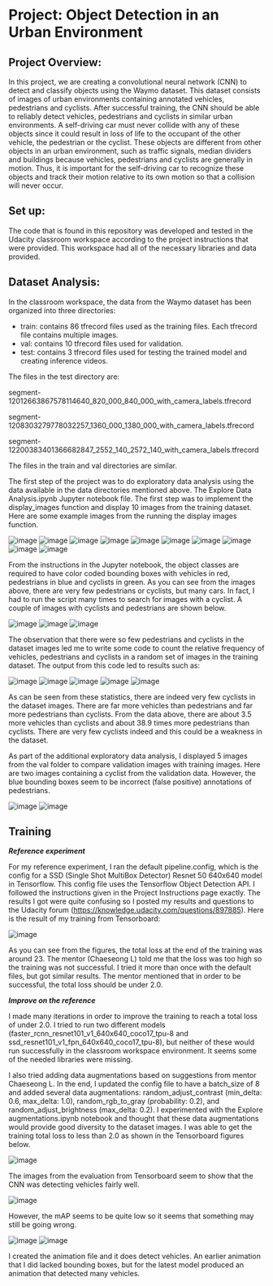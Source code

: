 # Project: Object Detection in an Urban Environment

## Project Overview:
In this project, we are creating a convolutional neural network (CNN) to detect and classify objects using the Waymo dataset. This dataset consists of images of urban environments containing annotated vehicles, pedestrians and cyclists. After successful training, the CNN should be able to reliably detect vehicles, pedestrians and cyclists in similar urban environments. A self-driving car must never collide with any of these objects since it could result in loss of life to the occupant of the other vehicle, the pedestrian or the cyclist. These objects are different from other objects in an urban environment, such as traffic signals, median dividers and buildings because vehicles, pedestrians and cyclists are generally in motion. Thus, it is important for the self-driving car to recognize these objects and track their motion relative to its own motion so that a collision will never occur.

## Set up:
The code that is found in this repository was developed and tested in the Udacity classroom workspace according to the project instructions that were provided. This workspace had all of the necessary libraries and data provided.

## Dataset Analysis:
In the classroom workspace, the data from the Waymo dataset has been organized into three directories:
 - train: contains 86 tfrecord files used as the training files. Each tfrecord file contains multiple images.
 - val: contains 10 tfrecord files used for validation.
 - test: contains 3 tfrecord files used for testing the trained model and creating inference videos.

The files in the test directory are:

segment-12012663867578114640_820_000_840_000_with_camera_labels.tfrecord

segment-1208303279778032257_1360_000_1380_000_with_camera_labels.tfrecord

segment-12200383401366682847_2552_140_2572_140_with_camera_labels.tfrecord

The files in the train and val directories are similar.

The first step of the project was to do exploratory data analysis using the data available in the data directories mentioned above. The Explore Data Analysis.ipynb Jupyter notebook file. The first step was to implement the display_images function and display 10 images from the training dataset. Here are some example images from the running the display images function.

![image](https://user-images.githubusercontent.com/7365421/190018480-6bd0eb9d-d406-4638-a89b-992d0f2c7018.png)
![image](https://user-images.githubusercontent.com/7365421/190018527-b9620917-5d74-4b61-aaea-c089924d0962.png)
![image](https://user-images.githubusercontent.com/7365421/190018561-8f0b9e73-59ff-45ff-9809-0b057aab4093.png)
![image](https://user-images.githubusercontent.com/7365421/190018594-c6f7c53c-df0e-421c-9fe9-c502684dcd67.png)
![image](https://user-images.githubusercontent.com/7365421/190018622-b36d0007-c67d-41c6-9096-1372dc79c6c5.png)
![image](https://user-images.githubusercontent.com/7365421/190018665-53bcb712-8529-4d1d-a364-ed0efea54600.png)
![image](https://user-images.githubusercontent.com/7365421/190018714-aa741d43-7216-46e2-850d-700b21b827b1.png)
![image](https://user-images.githubusercontent.com/7365421/190018729-af91bb46-7298-4e3f-ba0e-20d37474a3ea.png)
![image](https://user-images.githubusercontent.com/7365421/190018764-d1fb5e77-c6f9-4287-a645-886f38f3b5a0.png)
![image](https://user-images.githubusercontent.com/7365421/190018804-cf743ea8-17fe-4357-9063-1f29b0fa5831.png)

From the instructions in the Jupyter notebook, the object classes are required to have color coded bounding boxes with vehicles in red, pedestrians in blue and cyclists in green. As you can see from the images above, there are very few pedestrians or cyclists, but many cars. In fact, I had to run the script many times to search for images with a cyclist. A couple of images with cyclists and pedestrians are shown below. 

![image](https://user-images.githubusercontent.com/7365421/190019659-0b1c525e-6556-496f-88c2-3ca81f52f570.png)
![image](https://user-images.githubusercontent.com/7365421/190019850-d580d65c-75ff-49c9-b7aa-c1b066e919c0.png)
![image](https://user-images.githubusercontent.com/7365421/190019914-39ec6f24-e8d5-4c4e-bca5-55ef9058fa02.png)

The observation that there were so few pedestrians and cyclists in the dataset images led me to write some code to count the relative frequency of vehicles, pedestrians and cyclists in a random set of images in the training dataset. The output from this code led to results such as:

![image](https://user-images.githubusercontent.com/7365421/190020940-b26765b6-7bfd-4837-ad88-46d0e2c9551f.png)
![image](https://user-images.githubusercontent.com/7365421/190021091-d62f3e6d-d3f4-4aec-89dd-75e857773e48.png)
![image](https://user-images.githubusercontent.com/7365421/190021206-372ba1a4-9766-4416-a9de-490607c340cf.png)
![image](https://user-images.githubusercontent.com/7365421/190022702-a8462535-f94e-4e33-bd90-dbd007900639.png)
![image](https://user-images.githubusercontent.com/7365421/190022757-7a3a1994-dca5-4ee9-a2c5-fceba7658b43.png)



As can be seen from these statistics, there are indeed very few cyclists in the dataset images. There are far more vehicles than pedestrians and far more pedestrians than cyclists. From the data above, there are about 3.5 more vehicles than cyclists and about 38.9 times more pedestrians than cyclists. There are very few cyclists indeed and this could be a weakness in the dataset.

As part of the additional exploratory data analysis, I displayed 5 images from the val folder to compare validation images with training images. Here are two images containing a cyclist from the validation data. However, the blue bounding boxes seem to be incorrect (false positive) annotations of pedestrians.

![image](https://user-images.githubusercontent.com/7365421/190022857-5bb81933-cb13-4343-b506-a017dbf9e502.png)
![image](https://user-images.githubusercontent.com/7365421/190022109-4bf94bf3-e489-4610-b9f4-6341763e7206.png)

## Training

***Reference experiment***

For my reference experiment, I ran the default pipeline.config, which is the config for a SSD (Single Shot MultiBox Detector) Resnet 50 640x640 model in Tensorflow. This config file uses the Tensorflow Object Detection API. I followed the instructions given in the Project Instructions page exactly. The results I got were quite confusing so I posted my results and questions to the Udacity forum (https://knowledge.udacity.com/questions/897885). Here is the result of my training from Tensorboard:

![image](https://user-images.githubusercontent.com/7365421/190024551-6d8e42f3-23a7-4e2d-971f-4a98eb2f8d6a.png)

As you can see from the figures, the total loss at the end of the training was around 23. The mentor (Chaeseong L) told me that the loss was too high so the training was not successful. I tried it more than once with the default files, but got similar results. The mentor mentioned that in order to be successful, the total loss should be under 2.0. 

***Improve on the reference***

I made many iterations in order to improve the training to reach a total loss of under 2.0. I tried to run two different  models (faster_rcnn_resnet101_v1_640x640_coco17_tpu-8 and ssd_resnet101_v1_fpn_640x640_coco17_tpu-8), but neither of these would run successfully in the classroom workspace environment. It seems some of the needed libraries were missing. 

I also tried adding data augmentations based on suggestions from mentor Chaeseong L. In the end, I updated the config file to have a batch_size of 8 and added several data augmentations: random_adjust_contrast (min_delta: 0.6, max_delta: 1.0), random_rgb_to_gray (probability: 0.2), and random_adjust_brightness (max_delta: 0.2). I experimented with the Explore augmentations.ipynb notebook and thought that these data augmentations would provide good diversity to the dataset images. I was able to get the training total loss to less than 2.0 as shown in the Tensorboard figures below.

![image](https://user-images.githubusercontent.com/7365421/190026720-f5a69890-368e-44dd-a71b-3a3e6e1fe497.png)

The images from the evaluation from Tensorboard seem to show that the CNN was detecting vehicles fairly well.

![image](https://user-images.githubusercontent.com/7365421/190026939-0e9c02e4-1994-4bfa-ac5e-e58bd76cbdf0.png)

However, the mAP seems to be quite low so it seems that something may still be going wrong.

![image](https://user-images.githubusercontent.com/7365421/190027139-f2b29f25-1013-421a-9f44-094ff7313425.png)
![image](https://user-images.githubusercontent.com/7365421/190027298-cb5b8734-4834-4ed3-bb58-8311148592c4.png)

I created the animation file and it does detect vehicles. An earlier animation that I did lacked bounding boxes, but for the latest model produced an animation that detected many vehicles.




  





